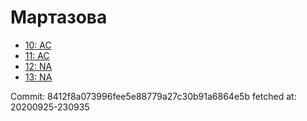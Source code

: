 # Мартазова
- [10: AC](10.md)
- [11: AC](11.md)
- [12: NA](12.md)
- [13: NA](13.md)

Commit: 8412f8a073996fee5e88779a27c30b91a6864e5b
 fetched at: 20200925-230935
